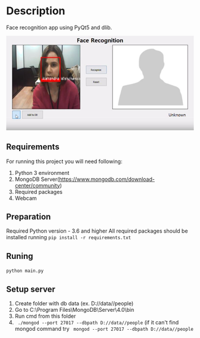 # Description
Face recognition app using PyQt5 and dlib.

![Example](readme_images/ex.jpg?raw=true "Title")
## Requirements
For running this project you will need following:
1. Python 3 environment
2. MongoDB Server(https://www.mongodb.com/download-center/community)
3. Required packages
4. Webcam

## Preparation

Required Python version - 3.6 and higher
All required packages should be installed running ```pip install -r requirements.txt```

## Runing
 
```python main.py```


## Setup server
1. Create folder with db data (ex. D://data//people)
2. Go to C:\Program Files\MongoDB\Server\4.0\bin
3. Run cmd from this folder
4. ``` ./mongod --port 27017 --dbpath D://data//people``` (if it can't find mongod command try ``` mongod --port 27017 --dbpath D://data//people```
